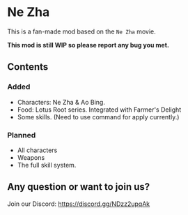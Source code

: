 # Ne Zha

This is a fan-made mod based on the `Ne Zha` movie.

**This mod is still WIP so please report any bug you met.**

## Contents

### Added

- Characters: Ne Zha & Ao Bing.
- Food: Lotus Root series. Integrated with Farmer's Delight
- Some skills. (Need to use command for apply currently.)

### Planned

- All characters
- Weapons
- The full skill system.

## Any question or want to join us?

Join our Discord: https://discord.gg/NDzz2upqAk